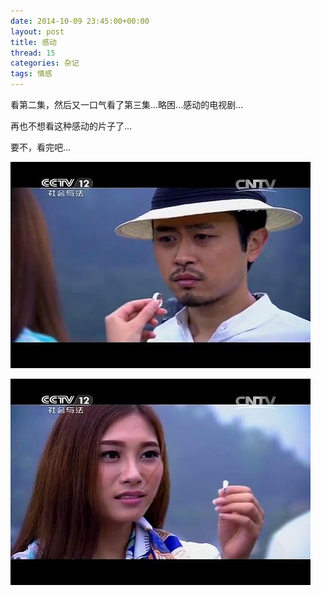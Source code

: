 ```yaml
---
date: 2014-10-09 23:45:00+00:00
layout: post
title: 感动
thread: 15
categories: 杂记
tags: 情感
---
```



看第二集，然后又一口气看了第三集...略困...感动的电视剧...

再也不想看这种感动的片子了...

要不，看完吧...

![heavy-heard](../assets/img/2014100901.JPG)

![heavy-heard](../assets/img/2014100902.JPG)


